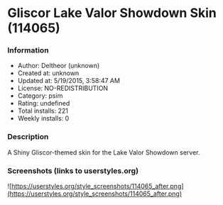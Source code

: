 # Gliscor Lake Valor Showdown Skin (114065)

### Information
- Author: Deltheor (unknown)
- Created at: unknown
- Updated at: 5/19/2015, 3:58:47 AM
- License: NO-REDISTRIBUTION
- Category: psim
- Rating: undefined
- Total installs: 221
- Weekly installs: 0


### Description
A Shiny Gliscor-themed skin for the Lake Valor Showdown server.


### Screenshots (links to userstyles.org)
![https://userstyles.org/style_screenshots/114065_after.png](https://userstyles.org/style_screenshots/114065_after.png)


